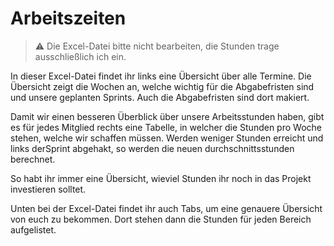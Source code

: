 # Arbeitszeiten

> :warning: Die Excel-Datei bitte nicht bearbeiten, die Stunden trage ausschließlich ich ein.

In dieser Excel-Datei findet ihr links eine Übersicht über alle Termine. 
Die Übersicht zeigt die Wochen an, welche wichtig für die Abgabefristen sind und unsere geplanten Sprints.
Auch die Abgabefristen sind dort makiert.

Damit wir einen besseren Überblick über unsere Arbeitsstunden haben, gibt es für jedes Mitglied rechts eine Tabelle, 
in welcher die Stunden pro Woche stehen, welche wir schaffen müssen. Werden weniger Stunden erreicht und links derSprint abgehakt,
so werden die neuen durchschnittsstunden berechnet.

So habt ihr immer eine Übersicht, wieviel Stunden ihr noch in das Projekt investieren solltet.

Unten bei der Excel-Datei findet ihr auch Tabs, um eine genauere Übersicht von euch zu bekommen. Dort stehen dann die Stunden
für jeden Bereich aufgelistet.
